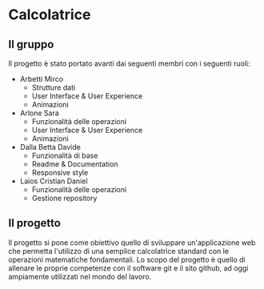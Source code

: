 # Calcolatrice

## Il gruppo

Il progetto è stato portato avanti dai seguenti membri con i seguenti ruoli:

- Arbetti Mirco
  - Strutture dati
  - User Interface & User Experience
  - Animazioni
- Arlone Sara
  - Funzionalità delle operazioni
  - User Interface & User Experience
  - Animazioni
- Dalla Betta Davide
  - Funzionalità di base
  - Readme & Documentation
  - Responsive style
- Laios Cristian Daniel
  - Funzionalità delle operazioni
  - Gestione repository

## Il progetto

Il progetto si pone come obiettivo quello di sviluppare un'applicazione web che permetta l'utilizzo di una semplice calcolatrice standard con le operazioni matematiche fondamentali.
Lo scopo del progetto è quello di allenare le proprie competenze con il software git e il sito github, ad oggi ampiamente utilizzati nel mondo del lavoro.
